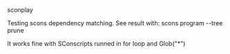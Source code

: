 sconplay

Testing scons dependency matching. See result with: scons program --tree prune

It works fine with SConscripts runned in for loop and Glob("*") 
